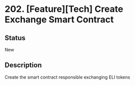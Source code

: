 # 202. [Feature][Tech] Create Exchange Smart Contract

## Status

New

## Description

Create the smart contract responsible exchanging ELI tokens